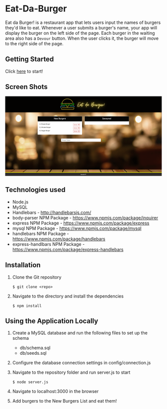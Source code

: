 # Eat-Da-Burger
Eat da Burger! is a restaurant app that lets users input the names of burgers they'd like to eat. Whenever a user submits a burger's name, your app will display the burger on the left side of the page. Each burger in the waiting area also has a `Devour` button. When the user clicks it, the burger will move to the right side of the page.

## Getting Started
Click <a href="https://lit-refuge-34471.herokuapp.com/">here</a> to start!

## Screen Shots
![screenshoot](public/assets/img/screenshot.gif)

## Technologies used
- Node.js
- MySQL
- Handlebars - http://handlebarsjs.com/
- body-parser NPM Package - https://www.npmjs.com/package/inquirer
- express NPM Package - https://www.npmjs.com/package/express
- mysql NPM Package - https://www.npmjs.com/package/mysql
- handlebars NPM Package - https://www.npmjs.com/package/handlebars
- express-handlbars NPM Package - https://www.npmjs.com/package/express-handlebars

## Installation
1. Clone the Git repository

   ```
   $ git clone <repo>
   ```
2. Navigate to the directory and install the dependencies 
   ```
   $ npm install
   ```

## Using the Application Locally
1. Create a MySQL database and run the following files to set up the schema
    * db/schema.sql
    * db/seeds.sql
2. Configure the database connection settings in config/connection.js
3. Navigate to the repository folder and run server.js to start

   ```
   $ node server.js
   ```

4. Navigate to localhost:3000 in the browser

5. Add burgers to the New Burgers List and eat them!

